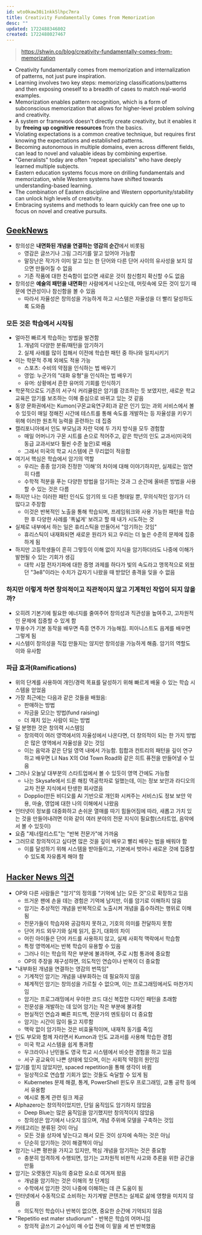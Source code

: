 ```yaml
---
id: wto0kaw30i1nkk5lhpc7mra
title: Creativity Fundamentally Comes from Memorization
desc: ""
updated: 1722488346802
created: 1722488027467
---
```


> https://shwin.co/blog/creativity-fundamentally-comes-from-memorization

- Creativity fundamentally comes from memorization and internalization of patterns, not just pure inspiration.
- Learning involves two key steps: memorizing classifications/patterns and then exposing oneself to a breadth of cases to match real-world examples.
- Memorization enables pattern recognition, which is a form of subconscious memorization that allows for higher-level problem solving and creativity.
- A system or framework doesn't directly create creativity, but it enables it by **freeing up cognitive resources** from the basics.
- Violating expectations is a common creative technique, but requires first knowing the expectations and established patterns.
- Becoming autonomous in multiple domains, even across different fields, can lead to novel and valuable ideas by combining expertise.
- "Generalists" today are often "repeat specialists" who have deeply learned multiple subjects.
- Eastern education systems focus more on drilling fundamentals and memorization, while Western systems have shifted towards understanding-based learning.
- The combination of Eastern discipline and Western opportunity/stability can unlock high levels of creativity.
- Embracing systems and methods to learn quickly can free one up to focus on novel and creative pursuits.

## [GeekNews](https://news.hada.io/topic?id=16113)

- 창의성은 **내면화된 개념을 연결하는 영감의 순간**에서 비롯됨
  - 영감은 글쓰기나 그림 그리기를 알고 있어야 가능함
  - 말장난은 작가가 이미 알고 있는 한 단어와 다른 단어 사이의 유사성을 보지 않으면 만들어질 수 없음
  - 기존 작품에 대한 친숙함이 없으면 새로운 것이 참신함지 확신할 수도 없음
- 창의성은 **예술의 패턴을 내면화**한 사람에게서 나오는데, 머릿속에 모든 것이 있기 때문에 연관성이나 참신함을 볼 수 있음
  - 따라서 자율성은 창의성을 가능하게 하고 시스템은 자율성을 더 빨리 달성하도록 도와줌

### 모든 것은 학습에서 시작됨

- 얼마전 빠르게 학습하는 방법을 발견함
  1. 개념의 다양한 분류/패턴을 암기하기
  2. 실제 사례를 많이 접해서 이전에 학습한 패턴 중 하나와 일치시키기
- 이는 학문적 주제 외에도 적용 가능
  - 스포츠: 수비의 약점을 인식하는 법 배우기
  - 영업: 누군가의 "대화 유형"을 인식하는 법 배우기
  - 유머: 상황에서 흔한 유머의 기회를 인식하기
- 학문적으로도 기존의 서구식 커리큘럼은 암기를 강조하는 듯 보였지만, 새로운 학교 교육은 암기를 보조하는 이해 중심으로 바뀌고 있는 것 같음
- 동양 문화권에서는 Kumon(구몬교육연구회)과 같은 인기 있는 과외 서비스에서 볼 수 있듯이 매일 정해진 시간에 테스트를 통해 속도를 개발하는 등 자율성을 키우기 위해 이러한 원초적 능력을 훈련하는 데 집중
- 캘리포니아에서 인도 부모님과 자란 덕에 두 가지 방식을 모두 경험함
  - 매일 어머니가 구몬 시트를 손으로 적어주고, 같은 학년의 인도 교과서(미국의 동급 교과서보다 훨씬 수준 높은)로 배움
  - 그래서 미국의 학교 시스템에 큰 무리없이 적응함
- 여기서 핵심은 학습에서 암기의 역할
  - 우리는 종종 암기와 진정한 '이해'의 차이에 대해 이야기하지만, 실제로는 엄연히 다름
  - 수학적 적분을 푸는 다양한 방법을 암기하는 것과 그 순간에 올바른 방법을 사용할 수 있는 것은 다름
- 하지만 나는 이러한 패턴 인식도 암기의 또 다른 형태일 뿐, 무의식적인 암기가 더 많다고 주장함
  - 이것은 반복적인 노출을 통해 학습되며, 프레임워크와 사용 가능한 패턴을 학습한 후 다양한 사례를 '폭넓게' 보려고 할 때 내가 시도하는 것
- 실제로 내부에서 하는 일은 휴리스틱을 만들어서 "암기하는 것임"
  - 휴리스틱이 내재화되면 새로운 원리가 되고 우리는 더 높은 수준의 문제에 집중하게 됨
- 하지만 고등학생들이 흔히 그렇듯이 이해 없이 지식을 암기하더라도 나중에 이해가 발현될 수 있는 기회가 생김
  - 대학 시절 전자기파에 대한 증명 과제를 하다가 빛의 속도라고 맹목적으로 외웠던 "3e8"이라는 수치가 갑자기 나왔을 때 받았던 충격을 잊을 수 없음

### 하지만 이렇게 하면 창의적이고 직관적이지 않고 기계적인 작업이 되지 않을까?

- 오히려 기본기에 필요한 에너지를 줄여주어 창의성과 직관성을 높여주고, 고차원적인 문제에 집중할 수 있게 함
- 무용수가 기본 동작을 배우면 즉흥 연주가 가능해짐. 피아니스트도 음계를 배우면 그렇게 됨
- 시스템이 창의성을 직접 만들지는 않지만 창의성을 가능하게 해줌. 암기의 역할도 이와 유사함

### 파급 효과(Ramifications)

- 위의 단계를 사용하여 개인/경력 목표를 달성하기 위해 빠르게 배울 수 있는 학습 시스템을 얻었음
- 가장 최근에는 다음과 같은 것들을 배웠음:
  - 판매하는 방법
  - 자금을 모으는 방법(fund raising)
  - 더 재치 있는 사람이 되는 방법
- 덜 분명한 것은 창의력 시스템임
  - 창의력이 여러 영역에서의 자율성에서 나온다면, 더 창의적이 되는 한 가지 방법은 많은 영역에서 자율성을 갖는 것임
  - 이는 음악과 같은 단일 영역 내에서 가능함. 힙합과 컨트리의 패턴을 깊이 연구하고 배우면 Lil Nas X의 Old Town Road와 같은 히트 퓨전을 만들어낼 수 있음
- 그러나 오늘날 대부분의 스타트업에서 볼 수 있듯이 영역 간에도 가능함
  - 나는 Skysafe에서 드론 해킹 역공학자로 일했는데, 이는 정보 보안과 라디오의 교차 전문 지식에서 탄생한 회사였음
  - Dopplio(만든 비디오를 AI 기반으로 개인화 시켜주는 서비스)도 정보 보안 악용, 마술, 영업에 대한 나의 이해에서 나왔음
- 인터넷이 정보를 대중화하고 손쉬운 열매를 따기 힘들어짐에 따라, 새롭고 가치 있는 것을 만들어내려면 이와 같이 여러 분야의 전문 지식이 필요함(스타트업, 음악에서 볼 수 있듯이)
- 요즘 "제너럴리스트"는 "반복 전문가"에 가까움
- 그러므로 창의적이고 싶다면 많은 것을 깊이 배우고 빨리 배우는 법을 배워야 함
  - 이를 달성하기 위해 시스템을 받아들이고, 기본에서 벗어나 새로운 것에 집중할 수 있도록 자유롭게 해야 함

## [Hacker News 의견](https://news.ycombinator.com/item?id=41114825)

- OP와 다른 사람들은 "암기"의 정의를 "기억에 남는 모든 것"으로 확장하고 있음
  - 뜨거운 팬에 손을 데는 경험은 기억에 남지만, 이를 암기로 이해하지 않음
  - 암기는 추상적인 개념을 반복적으로 노출시켜 개념을 흡수하려는 행위로 이해됨
  - 전문가들이 학습자와 공감하지 못하고, 기호의 의미를 전달하지 못함
  - 단어 카드 외우기와 실제 읽기, 듣기, 대화의 차이
  - 어린 아이들은 단어 카드를 사용하지 않고, 실제 사회적 맥락에서 학습함
  - 특정 영역에서는 반복 학습이 유용할 수 있음
  - 그러나 이는 학습의 작은 부분에 불과하며, 주로 시험 통과에 중요함
  - OP의 주장을 재구성하면, 의도적인 연습이나 반복이 더 중요함
- "내부화된 개념을 연결하는 영감의 번뜩임"
  - 기계적인 암기는 개념을 내부화하는 데 필요하지 않음
  - 체계적인 암기는 창의성을 가르칠 수 없으며, 이는 프로그래밍에서도 마찬가지임
  - 암기는 프로그래밍에서 우아한 코드 대신 복잡한 디자인 패턴을 초래함
  - 전문성을 개발하는 데 있어 암기는 작은 부분에 불과함
  - 현실적인 연습과 빠른 피드백, 전문가의 멘토링이 더 중요함
  - 암기는 시간이 많이 들고 지루함
  - 맥락 없이 암기하는 것은 비효율적이며, 내재적 동기를 죽임
- 인도 부모와 함께 자라면서 Kumon과 인도 교과서를 사용해 학습한 경험
  - 미국 학교 시스템을 쉽게 통과함
  - 우크라이나 난민들도 영국 학교 시스템에서 비슷한 경험을 하고 있음
  - 서구 공교육이 나쁜 상태에 있으며, 이는 사회적 약점의 원인임
- 암기를 믿지 않았지만, spaced repetition을 통해 생각이 바뀜
  - 일상적으로 연습할 기회가 없는 것들도 숙달할 수 있게 됨
  - Kubernetes 문제 해결, 통계, PowerShell 윈도우 프로그래밍, 교통 공학 등에서 유용함
  - 예시로 통계 관련 링크 제공
- Alphazero는 창의적이었지만, 단일 움직임도 암기하지 않았음
  - Deep Blue는 많은 움직임을 암기했지만 창의적이지 않았음
  - 창의성은 암기에서 나오지 않으며, 개념 주위에 모델을 구축하는 것임
- 카테고리는 분류된 것이 아님
  - 모든 것을 상자에 넣는다고 해서 모든 것이 상자에 속하는 것은 아님
  - 단순히 암기하는 것이 해결책이 아님
- 암기는 나쁜 평판을 가지고 있지만, 핵심 개념을 암기하는 것은 중요함
  - 충분히 엄격하게 수행되면, 암기는 고차원적 비판적 사고와 추론을 위한 공간을 만듦
- 암기는 오랫동안 지능의 중요한 요소로 여겨져 왔음
  - 개념을 암기하는 것은 이해의 첫 단계임
  - 수학에서 암기한 것이 나중에 이해하는 데 큰 도움이 됨
- 인터넷에서 수동적으로 소비하는 자기계발 콘텐츠는 실제로 삶에 영향을 미치지 않음
  - 의도적인 학습이나 반복이 없으면, 중요한 순간에 기억되지 않음
- "Repetitio est mater studiorum" - 반복은 학습의 어머니임
  - 창의적 글쓰기 교수님이 매 수업 전에 이 말을 세 번 반복했음
